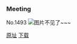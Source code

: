 ### Meeting
No.1493
![图片不见了~~~](https://imgs.xkcd.com/comics/meeting.png)

[原址](https://xkcd.com//1493) [下载](https://imgs.xkcd.com/comics/meeting.png)

